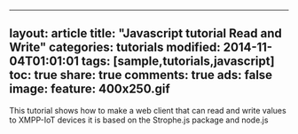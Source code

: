 ---
layout: article
title:  "Javascript tutorial Read and Write"
categories: tutorials
modified: 2014-11-04T01:01:01
tags: [sample,tutorials,javascript]
toc: true
share: true
comments: true
ads: false
image:
	feature: 400x250.gif
--

This tutorial shows how to make a web client that can read and write values to XMPP-IoT devices it is based on the Strophe.js package and node.js

